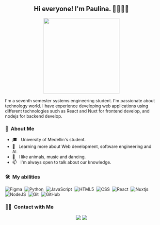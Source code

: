 
<h2 align="center">Hi everyone! I'm Paulina. 👋🏻👩‍💻</h2>
<p align="center">
<img src = "https://github.com/PaulinaMS2/PaulinaMS2/assets/91279554/c9a24c7f-2ff4-46f8-a0a0-b3f372278e9c" width="250" height="250">
</p>

I'm a seventh semester systems engineering student. I'm passionate about technology world. I have experience developing web applications using different technologies such as React and Nuxt for frontend develop, and nodejs for backend develop.

<h3> 🤔 &nbsp;About Me </h3>

- 🎓 &nbsp; University of Medellin's student.
- 🌱 &nbsp; Learning more about Web development, software engineering and AI.
- 💬 &nbsp; I like animals, music and dancing.
- 📫 &nbsp; I'm always open to talk about our knowledge.

<h3> 🛠 &nbsp;My abilities</h3>

![Figma](https://img.shields.io/badge/figma-%23F24E1E.svg?style=for-the-badge&logo=figma&logoColor=white)&nbsp;
![Python](https://img.shields.io/badge/python-3670A0?style=for-the-badge&logo=python&logoColor=ffdd54)&nbsp;
![JavaScript](https://img.shields.io/badge/javascript-%23323330.svg?style=for-the-badge&logo=javascript&logoColor=%23F7DF1E)&nbsp;
![HTML5](https://img.shields.io/badge/html5-%23E34F26.svg?style=for-the-badge&logo=html5&logoColor=white)&nbsp;
![CSS](https://img.shields.io/badge/css3-%231572B6.svg?style=for-the-badge&logo=css3&logoColor=white)&nbsp;
![React](https://img.shields.io/badge/react-%2320232a.svg?style=for-the-badge&logo=react&logoColor=%2361DAFB)&nbsp;
![Nuxtjs](https://img.shields.io/badge/Nuxt-002E3B?style=for-the-badge&logo=nuxtdotjs&logoColor=#00DC82)&nbsp;
![NodeJS](https://img.shields.io/badge/node.js-6DA55F?style=for-the-badge&logo=node.js&logoColor=white)&nbsp;
![Git](https://img.shields.io/badge/git-%23F05033.svg?style=for-the-badge&logo=git&logoColor=white)&nbsp;
![GitHub](https://img.shields.io/badge/github-%23121011.svg?style=for-the-badge&logo=github&logoColor=white)&nbsp;

<h3> 🤝🏻 &nbsp;Contact with Me </h3>

<p align="center">
<a href="https://www.linkedin.com/in/paulina-mu%C3%B1oz-saldarriaga-0226401b0/" target="_blank"><img src="https://img.shields.io/badge/linkedin-%230077B5.svg?style=for-the-badge&logo=linkedin&logoColor=white)"/></a>
<a href="mailto:paulinasaldarriaga34@gmail.com" target="_blank"><img src="https://img.shields.io/badge/Gmail-D14836?style=for-the-badge&logo=gmail&logoColor=white"/></a>




